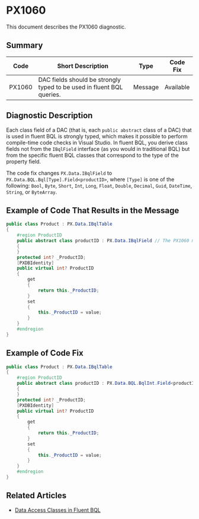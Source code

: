 # PX1060
This document describes the PX1060 diagnostic.

## Summary

| Code   | Short Description                                                     | Type    | Code Fix  | 
| ------ | --------------------------------------------------------------------- | ------- | --------- | 
| PX1060 | DAC fields should be strongly typed to be used in fluent BQL queries. | Message | Available | 

## Diagnostic Description
Each class field of a DAC (that is, each `public abstract` class of a DAC) that is used in fluent BQL is strongly typed, which makes it possible to perform compile-time code checks in Visual Studio. In fluent BQL, you derive class fields not from the `IBqlField` interface (as you would in traditional BQL) but from the specific fluent BQL classes that correspond to the type of the property field.

The code fix changes `PX.Data.IBqlField` to `PX.Data.BQL.Bql[Type].Field<productID>`, where `[Type]` is one of the following: `Bool`, `Byte`, `Short`, `Int`, `Long`, `Float`, `Double`, `Decimal`, `Guid`, `DateTime`, `String`, or `ByteArray`. 

## Example of Code That Results in the Message

```C#
public class Product : PX.Data.IBqlTable
{
	#region ProductID
	public abstract class productID : PX.Data.IBqlField // The PX1060 message is displayed for this line.
	{
	}
	protected int? _ProductID;
	[PXDBIdentity]
	public virtual int? ProductID
	{
		get
		{
			return this._ProductID;
		}
		set
		{
			this._ProductID = value;
		}
	}
	#endregion
}
```

## Example of Code Fix

```C#
public class Product : PX.Data.IBqlTable
{
	#region ProductID
	public abstract class productID : PX.Data.BQL.BqlInt.Field<productID> 
	{
	}
	protected int? _ProductID;
	[PXDBIdentity]
	public virtual int? ProductID
	{
		get
		{
			return this._ProductID;
		}
		set
		{
			this._ProductID = value;
		}
	}
	#endregion
}
```

## Related Articles
 - [Data Access Classes in Fluent BQL](https://help.acumatica.com/Help?ScreenId=ShowWiki&pageid=957f950d-22cd-4b2f-81ca-77464d0c9eff)